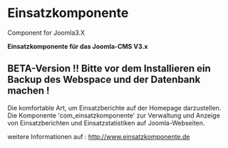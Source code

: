 # Einsatzkomponente
Component for Joomla3.X


<b>Einsatzkomponente für das Joomla-CMS V3.x</b>

BETA-Version !! Bitte vor dem Installieren ein Backup des Webspace und der Datenbank machen !
---------------------------------------------------------------------------------------------
Die komfortable Art, um Einsatzberichte auf der Homepage darzustellen.
Die Komponente 'com_einsatzkomponente' zur Verwaltung und Anzeige von Einsatzberichten und Einsatzstatistiken auf Joomla-Webseiten.

weitere Informationen auf : http://www.einsatzkomponente.de

